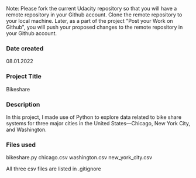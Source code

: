 Note: Please fork the current Udacity repository so that you will have a remote repository in your Github account. Clone the remote repository to your local machine. Later, as a part of the project "Post your Work on Github", you will push your proposed changes to the remote repository in your Github account.

### Date created
08.01.2022

### Project Title
Bikeshare

### Description
In this project, I made use of Python to explore data related to bike share systems for three major cities in the United States—Chicago, New York City, and Washington. 

### Files used
bikeshare.py
chicago.csv
washington.csv
new_york_city.csv

All three csv files are listed in .gitignore
